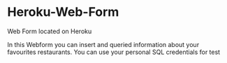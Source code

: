 # Heroku-Web-Form
Web Form located on Heroku

In this Webform you can insert and queried information about your favourites restaurants. You can use your personal SQL credentials for test
